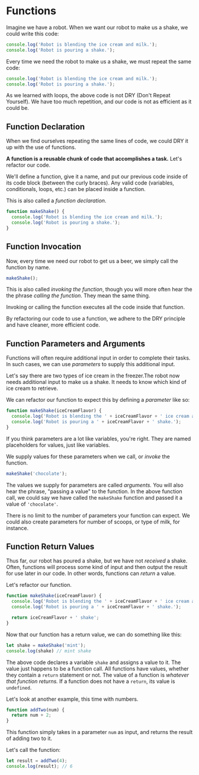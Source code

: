 # Functions
Imagine we have a robot. When we want our robot to make us a shake, we could write this code:


```js
console.log('Robot is blending the ice cream and milk.');
console.log('Robot is pouring a shake.');
```

Every time we need the robot to make us a shake, we must repeat the same code:

```js
console.log('Robot is blending the ice cream and milk.');
console.log('Robot is pouring a shake.');
```

As we learned with loops, the above code is not DRY (Don't Repeat Yourself). We have too much repetition, and our code is not as efficient as it could be.

## Function Declaration
When we find ourselves repeating the same lines of code, we could DRY it up with the use of functions.

**A function is a reusable chunk of code that accomplishes a task.** Let's refactor our code.

We'll define a function, give it a name, and put our previous code inside of its code block (between the curly braces). Any valid code (variables, conditionals, loops, etc.) can be placed inside a function.

This is also called a *function declaration*.

```js
function makeShake() {
  console.log('Robot is blending the ice cream and milk.');
  console.log('Robot is pouring a shake.');
}
```

## Function Invocation
Now, every time we need our robot to get us a beer, we simply call the function by name.

```js
makeShake();
```

This is also called *invoking the function*, though you will more often hear the the phrase *calling the function*. They mean the same thing.

Invoking or calling the function executes all the code inside that function.

By refactoring our code to use a function, we adhere to the DRY principle and have cleaner,
more efficient code.

## Function Parameters and Arguments
Functions will often require additional input in order to complete their tasks. In such cases, we can use *parameters* to supply this additional input.

Let's say there are two types of ice cream in the freezer.The robot now needs additional input to make us a shake. It needs to know which kind of ice cream to retrieve.

We can refactor our function to expect this by defining a *parameter* like so:

```js
function makeShake(iceCreamFlavor) {
  console.log('Robot is blending the ' + iceCreamFlavor + ' ice cream and milk.');
  console.log('Robot is pouring a ' + iceCreamFlavor + ' shake.');
}
```

If you think parameters are a lot like variables, you're right. They are named placeholders for values, just like variables.

We supply values for these parameters when we call, or *invoke* the function.

```js
makeShake('chocolate');
```

The values we supply for parameters are called *arguments.* You will also hear the phrase, "passing a value" to the function. In the above  function call, we could say we have called the `makeShake` function and passed it a value of `'chocolate'`.

There is no limit to the number of parameters your function can expect. We could also create parameters for number of scoops, or type of milk, for instance.

## Function Return Values
Thus far, our robot has poured a shake, but we have not *received* a shake. Often, functions will process some kind of input and then output the result for use later in our code. In other words, functions can *return* a value.

Let's refactor our function.

```js
function makeShake(iceCreamFlavor) {
  console.log('Robot is blending the ' + iceCreamFlavor + ' ice cream and milk.');
  console.log('Robot is pouring a ' + iceCreamFlavor + ' shake.');

  return iceCreamFlavor + ' shake';
}
```

Now that our function has a return value, we can do something like this:

```js
let shake = makeShake('mint');
console.log(shake) // mint shake
```

The above code declares a variable `shake` and assigns a value to it. The value just happens to be a function call. All functions have values, whether they contain a `return` statement or not. The value of a function is *whatever that function returns.* If a function does not have a `return`, its value is `undefined`.

Let's look at another example, this time with numbers.

```js
function addTwo(num) {
  return num + 2;
}
```

This function simply takes in a parameter `num` as input, and returns the result of adding two to it.

Let's call the function:

```js
let result = addTwo(4);
console.log(result); // 6
```
